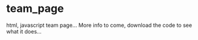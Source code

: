 team_page
=========

html, javascript team page...
More info to come, download the code to see what it does...
